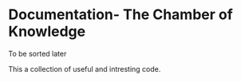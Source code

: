 # Documentation- The Chamber of Knowledge
To be sorted later

This a collection of useful and intresting code.
